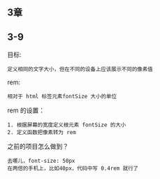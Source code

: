## 3章


## 3-9

目标: 
	
	定义相同的文字大小，但在不同的设备上应该展示不同的像素值

rem: 
	
	相对于 html 标签元素fontSize 大小的单位
	
rem 的设置：
	
	1. 根据屏幕的宽度定义根元素 fontSize 的大小
	2. 定义函数把像素转为 rem


之前的项目怎么做到？
	
	去哪儿，font-size: 50px
	在两倍的手机上，比如40px，代码中写 0.4rem 就行了
	